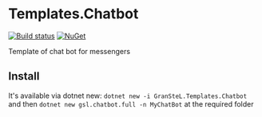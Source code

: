 # Templates.Chatbot
[![Build status](https://ci.appveyor.com/api/projects/status/qg4xlrtr32vxmrad?svg=true)](https://ci.appveyor.com/project/granstel/templates-chatbot/)
[![NuGet](https://buildstats.info/nuget/GranSteL.Templates.Chatbot)](https://www.nuget.org/packages/GranSteL.Templates.Chatbot)

Template of chat bot for messengers

Install
-------
It's available via dotnet new:
`dotnet new -i GranSteL.Templates.Chatbot`
and then `dotnet new gsl.chatbot.full -n MyChatBot` at the required folder
